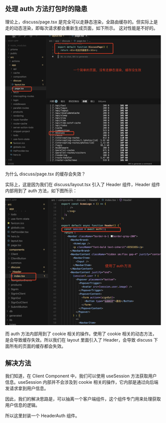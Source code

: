 ## 处理 auth 方法打包时的隐患

理论上，discuss/page.tsx 是完全可以走静态渲染，全路由缓存的。但实际上是走的动态渲染，即每次请求都会重新生成页面，如下所示。
这对性能是不好的。

![image](./assets/auth_01.jpg)

为什么 discuss/page.tsx 的缓存会失效？

实际上，这是因为我们在 discuss/layout.tsx 引入了 Header 组件，Header 组件内部用到了 auth 方法，如下图所示：

![image](./assets/auth_02.jpg)

而 auth 方法内部用到了 cookie 相关的操作。使用了 cookie 相关的动态方法，是会导致缓存失效。所以我们在 layout 里面引入了 Header，会导致 discuss 下面所有的页面的缓存都会失效。

## 解决方法

我们知道，在 Client Component 中，我们可以使用 useSession 方法获取用户信息。useSession 内部并不会涉及到 cookie 相关的操作，它内部是通过向后端发请求拿到用户信息。

因此，我们的解决思路是，可以抽离一个客户端组件，这个组件专门用来处理获取用户信息的逻辑。

所以这里封装一个 HeaderAuth 组件。

